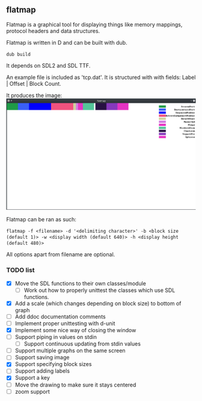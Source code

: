 flatmap
--------------------------

Flatmap is a graphical tool for displaying things like memory mappings, protocol headers and data structures.

Flatmap is written in D and can be built with dub.

    dub build

It depends on SDL2 and SDL TTF.

An example file is included as 'tcp.dat'. It is structured with with fields:
Label | Offset | Block Count.

It produces the image: ![Flatmap TCP example](flatmap_TCP.png)

Flatmap can be ran as such:

    flatmap -f <filename> -d '<delimiting character>' -b <block size (default 1)> -w <display width (default 640)> -h <display height (default 480)>

All options apart from filename are optional.

### TODO list

- [x] Move the SDL functions to their own classes/module 
   - [ ] Work out how to properly unittest the classes which use SDL functions.
- [x] Add a scale (which changes depending on block size) to bottom of graph
- [ ] Add ddoc documentation comments
- [ ] Implement proper unittesting with d-unit
- [x] Implement some nice way of closing the window
- [ ] Support piping in values on stdin
    - [ ] Support continuous updating from stdin values
- [ ] Support multiple graphs on the same screen
- [ ] Support saving image
- [x] Support specifying block sizes
- [ ] Support adding labels
- [x] Support a key
- [ ] Move the drawing to make sure it stays centered
- [ ] zoom support
